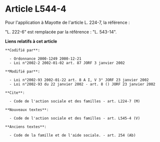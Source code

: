 # Article L544-4

Pour l'application à Mayotte de l'article L. 224-7, la référence :

"L. 222-6" est remplacée par la référence : "L. 543-14".

**Liens relatifs à cet article**

	**Codifié par**:

	  - Ordonnance 2000-1249 2000-12-21
	  - Loi n°2002-2 2002-01-02 art. 87 JORF 3 janvier 2002

	**Modifié par**:

	  - Loi n°2002-93 2002-01-22 art. 8 A I, V 3° JORF 23 janvier 2002
	  - Loi n°2002-93 du 22 janvier 2002 - art. 8 () JORF 23 janvier 2002

	**Cite**:

	  - Code de l'action sociale et des familles - art. L224-7 (M)

	**Nouveaux textes**:

	  - Code de l'action sociale et des familles - art. L545-4 (V)

	**Anciens textes**:

	  - Code de la famille et de l'aide sociale. - art. 254 (Ab)
